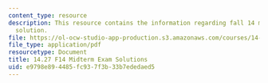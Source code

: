 ```yaml
---
content_type: resource
description: This resource contains the information regarding fall 14 midterm exam
  solution.
file: https://ol-ocw-studio-app-production.s3.amazonaws.com/courses/14-27-economics-and-e-commerce-fall-2014/e9798e894485fc937f3b33b7ededaed5_MIT14_27F14_MidterSol_2014.pdf
file_type: application/pdf
resourcetype: Document
title: 14.27 F14 Midterm Exam Solutions
uid: e9798e89-4485-fc93-7f3b-33b7ededaed5
---
```

